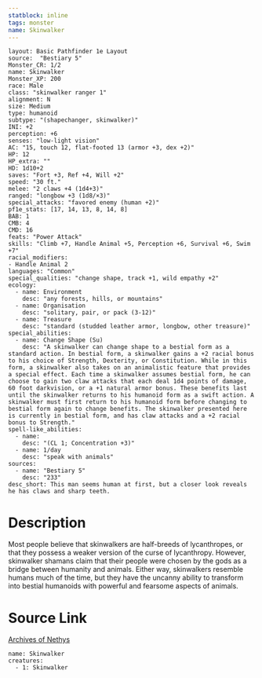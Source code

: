 ```yaml
---
statblock: inline
tags: monster
name: Skinwalker
---
```

```statblock
layout: Basic Pathfinder 1e Layout
source:  "Bestiary 5"
Monster_CR: 1/2
name: Skinwalker
Monster_XP: 200
race: Male
class: "skinwalker ranger 1"
alignment: N
size: Medium
type: humanoid
subtype: "(shapechanger, skinwalker)"
INI: +2
perception: +6
senses: "low-light vision"
AC: "15, touch 12, flat-footed 13 (armor +3, dex +2)"
HP: 12
HP_extra: ""
HD: 1d10+2
saves: "Fort +3, Ref +4, Will +2"
speed: "30 ft."
melee: "2 claws +4 (1d4+3)"
ranged: "longbow +3 (1d8/×3)"
special_attacks: "favored enemy (human +2)"
pf1e_stats: [17, 14, 13, 8, 14, 8]
BAB: 1
CMB: 4
CMD: 16
feats: "Power Attack"
skills: "Climb +7, Handle Animal +5, Perception +6, Survival +6, Swim +7"
racial_modifiers:
- Handle Animal 2
languages: "Common"
special_qualities: "change shape, track +1, wild empathy +2"
ecology:
  - name: Environment
    desc: "any forests, hills, or mountains"
  - name: Organisation
    desc: "solitary, pair, or pack (3-12)"
  - name: Treasure
    desc: "standard (studded leather armor, longbow, other treasure)"
special_abilities:
  - name: Change Shape (Su)
    desc: "A skinwalker can change shape to a bestial form as a standard action. In bestial form, a skinwalker gains a +2 racial bonus to his choice of Strength, Dexterity, or Constitution. While in this form, a skinwalker also takes on an animalistic feature that provides a special effect. Each time a skinwalker assumes bestial form, he can choose to gain two claw attacks that each deal 1d4 points of damage, 60 foot darkvision, or a +1 natural armor bonus. These benefits last until the skinwalker returns to his humanoid form as a swift action. A skinwalker must first return to his humanoid form before changing to bestial form again to change benefits. The skinwalker presented here is currently in bestial form, and has claw attacks and a +2 racial bonus to Strength."
spell-like_abilities:
  - name:
    desc: "(CL 1; Concentration +3)"
  - name: 1/day
    desc: "speak with animals"
sources:
  - name: "Bestiary 5"
    desc: "233"
desc_short: This man seems human at first, but a closer look reveals he has claws and sharp teeth.
```
# Description
Most people believe that skinwalkers are half-breeds of lycanthropes, or that they possess a weaker version of the curse of lycanthropy. However, skinwalker shamans claim that their people were chosen by the gods as a bridge between humanity and animals. Either way, skinwalkers resemble humans much of the time, but they have the uncanny ability to transform into bestial humanoids with powerful and fearsome aspects of animals.
# Source Link
[Archives of Nethys](https://aonprd.com/MonsterDisplay.aspx?ItemName=Skinwalker)
```encounter-table
name: Skinwalker
creatures:
  - 1: Skinwalker
```
